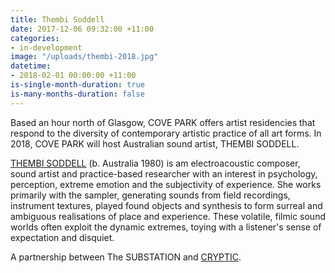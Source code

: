 ```yaml
---
title: Thembi Soddell
date: 2017-12-06 09:32:00 +11:00
categories:
- in-development
image: "/uploads/thembi-2018.jpg"
datetime:
- 2018-02-01 00:00:00 +11:00
is-single-month-duration: true
is-many-months-duration: false
---
```


Based an hour north of Glasgow, COVE PARK offers artist residencies that respond to the diversity of contemporary artistic practice of all art forms. In 2018, COVE PARK will host Australian sound artist, THEMBI SODDELL.

[THEMBI SODDELL](http://thembisoddell.com/) (b. Australia 1980) is am electroacoustic composer, sound artist and practice-based researcher with an interest in psychology, perception, extreme emotion and the subjectivity of experience. She works primarily with the sampler, generating sounds from field recordings, instrument textures, played found objects and synthesis to form surreal and ambiguous realisations of place and experience. These volatile, filmic sound worlds often exploit the dynamic extremes, toying with a listener's sense of expectation and disquiet.

A partnership between The SUBSTATION and [CRYPTIC](http://www.cryptic.org.uk/).
